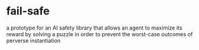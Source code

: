 # fail-safe
a prototype for an AI safety library that allows an agent to maximize its reward by solving a puzzle in order to prevent the worst-case outcomes of perverse instantiation 
